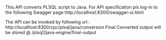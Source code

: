 This API converts PLSQL script to Java. For API specification pls log-in to the following Swagger page
http://localhost:8300/swagger-ui.html

The API can be invoked by following url : http://localhost:8300/cpc/plsql/java/conversion
Final Converted output will be stored @ /plsql2java-engine/final-output
